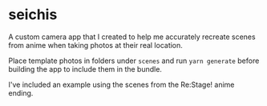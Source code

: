 # seichis

A custom camera app that I created to help me accurately recreate scenes from anime when taking photos at their real location.

Place template photos in folders under `scenes` and run `yarn generate` before building the app to include them in the bundle.

I've included an example using the scenes from the Re:Stage! anime ending.
